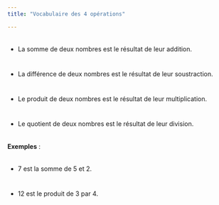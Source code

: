 ```yaml
---
title: "Vocabulaire des 4 opérations"

---
```

<style>
	ul {
		line-height: 4;
	}
</style>

- La somme de deux nombres est le résultat de leur addition.
- La différence de deux nombres est le résultat de leur soustraction.
- Le produit de deux nombres est le résultat de leur multiplication.
- Le quotient de deux nombres est le résultat de leur division.




**Exemples** :

- 7 est la somme de 5 et 2.
- 12 est le produit de 3 par 4.
